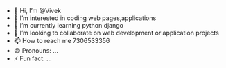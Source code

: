 - 👋 Hi, I’m @Vivek
- 👀 I’m interested in coding web pages,applications
- 🌱 I’m currently learning python django
- 💞️ I’m looking to collaborate on web development or application projects
- 📫 How to reach me 7306533356
- 😄 Pronouns: ...
- ⚡ Fun fact: ...

<!---
Vvk0105/Vvk0105 is a ✨ special ✨ repository because its `README.md` (this file) appears on your GitHub profile.
You can click the Preview link to take a look at your changes.
--->
